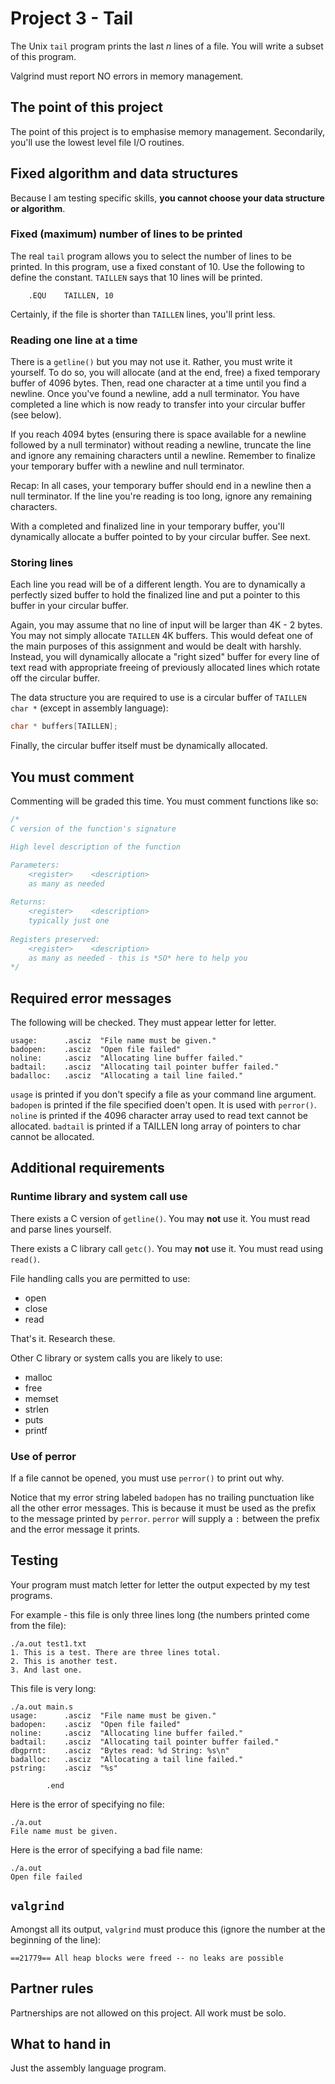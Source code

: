 # Project 3 - Tail

The Unix `tail` program prints the last *n* lines of a file. You will write a subset of this program.

Valgrind must report NO errors in memory management.

## The point of this project

The point of this project is to emphasise memory management. Secondarily, you'll use the lowest level file I/O routines.

## Fixed algorithm and data structures

Because I am testing specific skills, **you cannot choose your data structure or algorithm**.

### Fixed (maximum) number of lines to be printed

The real `tail` program allows you to select the number of lines to be printed. In this program, use a fixed constant of 10. Use the following to define the constant. `TAILLEN` says that 10 lines will be printed.

```text
	.EQU	TAILLEN, 10
```

Certainly, if the file is shorter than `TAILLEN` lines, you'll print less.

### Reading one line at a time

There is a `getline()` but you may not use it. Rather, you must write it yourself. To do so, you will allocate (and at the end, free) a fixed temporary buffer of 4096 bytes. Then, read one character at a time until you find a newline. Once you've found a newline, add a null terminator. You have completed a line which is now ready to transfer into your circular buffer (see below).

If you reach 4094 bytes (ensuring there is space available for a newline followed by a null terminator) without reading a newline, truncate the line and ignore any remaining characters until a newline. Remember to finalize your temporary buffer with a newline and null terminator.

Recap: In all cases, your temporary buffer should end in a newline then a null terminator. If the line you're reading is too long, ignore any remaining characters.

With a completed and finalized line in your temporary buffer, you'll dynamically allocate a buffer pointed to by your circular buffer. See next.

### Storing lines

Each line you read will be of a different length. You are to dynamically a perfectly sized buffer to hold the finalized line and put a pointer to this buffer in your circular buffer.

Again, you may assume that no line of input will be larger than 4K - 2 bytes. You may not simply allocate ```TAILLEN``` 4K buffers. This would defeat one of the main purposes of this assignment and would be dealt with harshly. Instead, you will dynamically allocate a "right sized" buffer for every line of text read with appropriate freeing of previously allocated lines which rotate off the circular buffer.

The data structure you are required to use is a circular buffer of `TAILLEN` `char *` (except in assembly language):

```c
char * buffers[TAILLEN];
```

Finally, the circular buffer itself must be dynamically allocated.

## You must comment

Commenting will be graded this time. You must comment functions like so:

```c++
/*
C version of the function's signature

High level description of the function

Parameters:
    <register>    <description>
    as many as needed
    
Returns:
    <register>    <description>
    typically just one
    
Registers preserved:
    <register>    <description>
    as many as needed - this is *SO* here to help you
*/
```

## Required error messages

The following will be checked. They must appear letter for letter.

```text
usage:		.asciz	"File name must be given."
badopen:	.asciz	"Open file failed"
noline:		.asciz	"Allocating line buffer failed."
badtail:	.asciz	"Allocating tail pointer buffer failed."
badalloc:	.asciz	"Allocating a tail line failed."
```

`usage` is printed if you don't specify a file as your command line argument.
`badopen` is printed if the file specified doen't open. It is used with ```perror()```.
`noline` is printed if the 4096 character array used to read text cannot be allocated.
`badtail` is printed if a TAILLEN long array of pointers to char cannot be allocated.

## Additional requirements

### Runtime library and system call use

There exists a C version of ```getline()```. You may **not** use it. You must read and parse lines yourself. 

There exists a C library call ```getc()```. You may **not** use it. You must read using ```read()```.

File handling calls you are permitted to use:

- open
- close
- read

That's it. Research these.

Other C library or system calls you are likely to use:

- malloc
- free
- memset
- strlen
- puts
- printf

### Use of perror

If a file cannot be opened, you must use ```perror()``` to print out why.

Notice that my error string labeled ```badopen``` has no trailing punctuation like all the other error messages. This is because it must be used as the prefix to the message printed by ```perror```. ```perror``` will supply a ```:``` between the prefix and the error message it prints.

## Testing

Your program must match letter for letter the output expected by my test programs.

For example - this file is only three lines long (the numbers printed come from the file):

```text
./a.out test1.txt 
1. This is a test. There are three lines total.
2. This is another test.
3. And last one.
```

This file is very long:

```text
./a.out main.s
usage:		.asciz	"File name must be given."
badopen:	.asciz	"Open file failed"
noline:		.asciz	"Allocating line buffer failed."
badtail:	.asciz	"Allocating tail pointer buffer failed."
dbgprnt:	.asciz	"Bytes read: %d String: %s\n"
badalloc:	.asciz	"Allocating a tail line failed."
pstring:	.asciz	"%s"

		.end
```

Here is the error of specifying no file:

```text
./a.out
File name must be given.
```

Here is the error of specifying a bad file name:

```text
./a.out
Open file failed
```

## `valgrind`

Amongst all its output, `valgrind` must produce this (ignore the number at the beginning of the line):

```
==21779== All heap blocks were freed -- no leaks are possible
```

## Partner rules

Partnerships are not allowed on this project. All work must be solo.

## What to hand in

Just the assembly language program.

